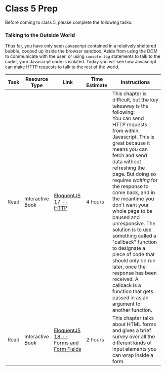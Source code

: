 # Class 5 Prep

Before coming to class 5, please complete the following tasks:

### Talking to the Outside World

Thus far, you have only seen Javascript contained in a relatively sheltered bubble, cooped up inside the browser sandbox. Aside from using the DOM to communicate with the user, or using `console.log` statements to talk to the coder, your Javascript code is isolated. Today you will see how Javascript can make HTTP requests to talk to the rest of the world.

Task | Resource Type | Link | Time Estimate | Instructions
-----|---------------|------|---------------|--------------
Read | Interactive Book | [EloquentJS 17 -- HTTP][eloquent17] | 4 hours | This chapter is difficult, but the key takeaway is the following: <br> You can send HTTP requests from within Javascript. This is great because it means you can fetch and send data without refreshing the page. But doing so requires *waiting* for the response to come back, and in the meantime you don't want your whole page to be paused and unresponsive. The solution is to use something called a "callback" function to designate a piece of code that should only be run later, once the response has been received. A callback is a function that gets passed in as an argument to another function.
Read | Interactive Book | [EloquentJS 18 -- Forms and Form Fields][eloquent18] | 2 hours | This chapter talks about HTML forms and gives a brief survey over all the different kinds of input elements you can wrap inside a form.


[eloquent17]: http://eloquentjavascript.net/17_http.html
[eloquent18]: http://eloquentjavascript.net/18_forms.html
